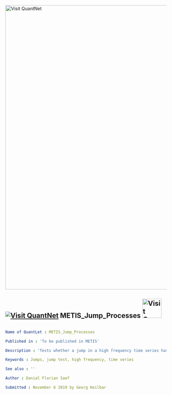 [<img src="https://github.com/QuantLet/Styleguide-and-FAQ/blob/master/pictures/banner.png" width="888" alt="Visit QuantNet">](http://quantlet.de/)

## [<img src="https://github.com/QuantLet/Styleguide-and-FAQ/blob/master/pictures/qloqo.png" alt="Visit QuantNet">](http://quantlet.de/) **METIS_Jump_Processes** [<img src="https://github.com/QuantLet/Styleguide-and-FAQ/blob/master/pictures/QN2.png" width="60" alt="Visit QuantNet 2.0">](http://quantlet.de/)

```yaml

Name of QuantLet : METIS_Jump_Processes

Published in : 'To be published in METIS'

Description : 'Tests whether a jump in a high frequency time series has happened by the methodology of Lee & Mykland (2012)'

Keywords : Jumps, jump test, high frequency, time series

See also : ''

Author : Danial Florian Saef

Submitted : November 6 2019 by Georg Keilbar

```